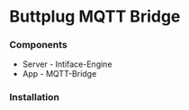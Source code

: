 # Buttplug MQTT Bridge

### Components
 - Server - Intiface-Engine
 - App - MQTT-Bridge

### Installation

